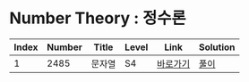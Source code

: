 # Number Theory : 정수론

| Index | Number | Title            | Level | Link                                              | Solution                                                                            |
| ----- | ------ | ---------------- | ----- | ------------------------------------------------- | ----------------------------------------------------------------------------------- |
| 1     | 2485   | 문자열           | S4    | [바로가기](https://www.acmicpc.net/problem/2485)  | [풀이]()  |
